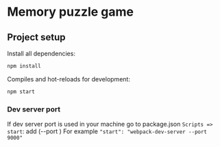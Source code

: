 # Memory puzzle game

## Project setup
Install all dependencies:
```sh
npm install
```
Compiles and hot-reloads for development:
```sh
npm start
```
### Dev server port
If dev server port is used in your machine go to package.json 
```Scripts => start```: add (--port <port number>)
For example ```"start": "webpack-dev-server --port 9000"```